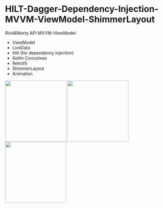 # HILT-Dagger-Dependency-Injection-MVVM-ViewModel-ShimmerLayout
Rick&amp;Morty API MVVM-ViewModel
 * ViewModel
 * LiveData
 * Hilt (for dependency injection)
 * Kotlin Coroutines
 * Retrofit
 * ShimmerLayout
 * Animation
 
<img src="https://user-images.githubusercontent.com/76838562/172849578-a6e88660-765f-425f-b7d6-8e37894cd04b.png" align="left" width="200" >
<img src="https://user-images.githubusercontent.com/76838562/172849593-5e0397ee-dc82-424d-a6fc-250668bd8975.png" align="left" width="200" >
<img src="https://user-images.githubusercontent.com/76838562/172849670-fc084717-fc1c-45b0-b755-2a6a85a7bc12.png" align="left" width="200" >

